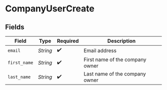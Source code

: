 # CompanyUserCreate


## Fields

| Field                           | Type                            | Required                        | Description                     |
| ------------------------------- | ------------------------------- | ------------------------------- | ------------------------------- |
| `email`                         | *String*                        | :heavy_check_mark:              | Email address                   |
| `first_name`                    | *String*                        | :heavy_check_mark:              | First name of the company owner |
| `last_name`                     | *String*                        | :heavy_check_mark:              | Last name of the company owner  |